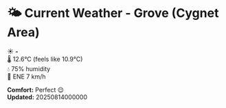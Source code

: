 # 🌤️ Current Weather - Grove (Cygnet Area)

☀️ **-**  
🌡️ 12.6°C (feels like 10.9°C)  
💧 75% humidity  
💨 ENE 7 km/h  

**Comfort:** Perfect 😌  
**Updated:** 20250814000000
